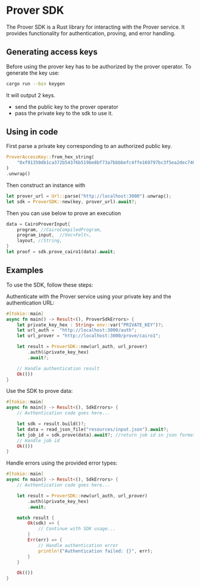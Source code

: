 # Prover SDK

The Prover SDK is a Rust library for interacting with the Prover service. It provides functionality for authentication, proving, and error handling.

## Generating access keys

Before using the prover key has to be authorized by the prover operator. To generate the key use:

```bash
cargo run --bin keygen
```

It will output 2 keys.

- send the public key to the prover operator
- pass the private key to the sdk to use it.

## Using in code

First parse a private key corresponding to an authorized public key.

```rust
ProverAccessKey::from_hex_string(
    "0xf91350db1ca372b54376b519be8bf73a7bbbbefc4ffe169797bc3f5ea2dec740",
)
.unwrap()
```

Then construct an instance with

```rust
let prover_url = Url::parse("http://localhost:3000").unwrap();
let sdk = ProverSDK::new(key, prover_url).await?;
```

Then you can use below to prove an execution

```rust
data = CairoProverInput{
    program, //CairoCompiledProgram,
    program_input,  //Vec<Felt>,
    layout, //String,
}
let proof = sdk.prove_cairo1(data).await;
```
## Examples

To use the SDK, follow these steps:

Authenticate with the Prover service using your private key and the authentication URL:

```rust
#[tokio::main]
async fn main() -> Result<(), ProverSdkErrors> {
    let private_key_hex : String= env::var("PRIVATE_KEY")?;
    let url_auth =  "http://localhost:3000/auth";
    let url_prover = "http://localhost:3000/prove/cairo1";

    let result = ProverSDK::new(url_auth, url_prover)
        .auth(&private_key_hex)
        .await?;

    // Handle authentication result
    Ok(())
}
```

Use the SDK to prove data:

```rust
#[tokio::main]
async fn main() -> Result<(), SdkErrors> {
    // Authentication code goes here...

    let sdk = result.build()?;
    let data = read_json_file("resources/input.json").await?;
    let job_id = sdk.prove(data).await?; //return job id in json format
    // Handle job id
    Ok(())
}
```

Handle errors using the provided error types:

```rust
#[tokio::main]
async fn main() -> Result<(), SdkErrors> {
    // Authentication code goes here...

    let result = ProverSDK::new(url_auth, url_prover)
        .auth(&private_key_hex)
        .await;

    match result {
        Ok(sdk) => {
            // Continue with SDK usage...
        }
        Err(err) => {
            // Handle authentication error
            println!("Authentication failed: {}", err);
        }
    }

    Ok(())
}